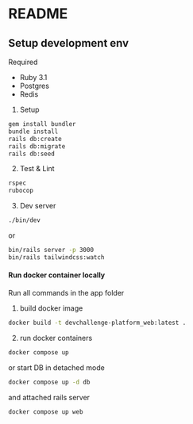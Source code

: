 # README

## Setup development env

Required
- Ruby 3.1
- Postgres
- Redis

1. Setup
```sh
gem install bundler
bundle install
rails db:create
rails db:migrate
rails db:seed
```

2. Test & Lint
```sh
rspec
rubocop
```

3. Dev server
```sh
./bin/dev
```
or
```sh
bin/rails server -p 3000
bin/rails tailwindcss:watch
```

#### Run docker container locally

Run all commands in the app folder

1. build docker image
```sh
docker build -t devchallenge-platform_web:latest .
```
2. run docker containers
```sh
docker compose up
```
or start DB in detached mode
```sh
docker compose up -d db
```
and attached rails server
```sh
docker compose up web
```

